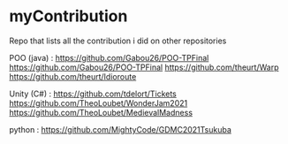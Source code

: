 # myContribution
Repo that lists all the contribution i did on other repositories


POO (java) :
https://github.com/Gabou26/POO-TPFinal
https://github.com/Gabou26/POO-TPFinal
https://github.com/theurt/Warp
https://github.com/theurt/Idioroute

Unity (C#) :
https://github.com/tdelort/Tickets
https://github.com/TheoLoubet/WonderJam2021
https://github.com/TheoLoubet/MedievalMadness

python :
https://github.com/MightyCode/GDMC2021Tsukuba
